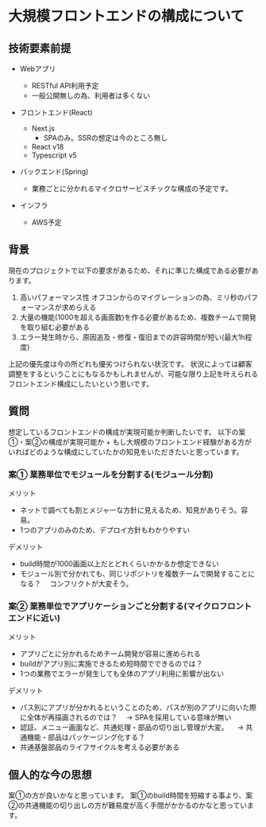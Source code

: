 

# 大規模フロントエンドの構成について

## 技術要素前提

- Webアプリ
	- RESTful API利用予定
	- 一般公開無しの為、利用者は多くない

- フロントエンド(React)
	- Next.js
		- SPAのみ。SSRの想定は今のところ無し
	- React v18
	- Typescript v5
- バックエンド(Spring)
  - 業務ごとに分かれるマイクロサービスチックな構成の予定です。
- インフラ
  - AWS予定

## 背景

現在のプロジェクトで以下の要求があるため、それに準じた構成である必要があります。

1. 高いパフォーマンス性
   オフコンからのマイグレーションの為、ミリ秒のパフォーマンスが求めらえる
2. 大量の機能(1000を超える画面数)を作る必要があるため、複数チームで開発を取り組む必要がある
3. エラー発生時から、原因追及・修復・復旧までの許容時間が短い(最大1h程度)

上記の優先度は今の所どれも優劣つけられない状況です。
状況によっては顧客調整をするということにもなるかもしれませんが、可能な限り上記を叶えられるフロントエンド構成にしたいという思いです。

## 質問

想定しているフロントエンドの構成が実現可能か判断したいです。
以下の案①・案②の構成が実現可能か + もし大規模のフロントエンド経験がある方がいればどのような構成にしていたかの知見をいただきたいと思っています。

### 案① 業務単位でモジュールを分割する(モジュール分割)

メリット
- ネットで調べても割とメジャーな方針に見えるため、知見がありそう。容易。
- 1つのアプリのみのため、デプロイ方針もわかりやすい

デメリット
- build時間が1000画面以上だとどれくらいかかるか想定できない
- モジュール別で分かれても、同じリポジトリを複数チームで開発することになる？
　コンフリクトが大変そう。

### 案② 業務単位でアプリケーションごと分割する(マイクロフロントエンドに近い)

メリット
- アプリごとに分かれるためチーム開発が容易に進められる
- buildがアプリ別に実施できるため短時間でできるのでは？
- 1つの業務でエラーが発生しても全体のアプリ利用に影響が出ない

デメリット
- パス別にアプリが分かれるということのため、パスが別のアプリに向いた際に全体が再描画されるのでは？
　→ SPAを採用している意味が無い
- 認証、メニュー画面など、共通処理・部品の切り出し管理が大変。
　→ 共通機能・部品はパッケージング化する？
- 共通基盤部品のライフサイクルを考える必要がある

## 個人的な今の思想

案①の方が良いかなと思っています。
案①のbuild時間を短縮する事より、案②の共通機能の切り出しの方が難易度が高く手間がかかるのかなと思っています。
